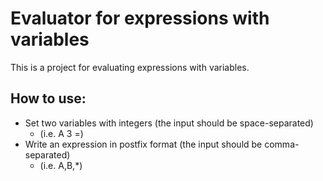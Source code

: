# Evaluator for expressions with variables

This is a project for evaluating expressions with variables.

## How to use:

- Set two variables with integers (the input should be space-separated)
  - (i.e. A 3 =)
- Write an expression in postfix format (the input should be comma-separated)
  - (i.e. A,B,*)

